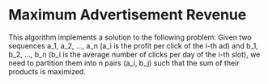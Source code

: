 # Maximum Advertisement Revenue

This algorithm implements a solution to the following problem: Given two sequences a_1, a_2, ..., a_n (a_i is the profit per click of the i-th ad) and b_1, b_2, ..., b_n (b_i is
the average number of clicks per day of the i-th slot), we need to partition them into n pairs (a_i, b_j)
such that the sum of their products is maximized.

